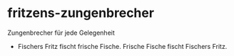 # fritzens-zungenbrecher
Zungenbrecher für jede Gelegenheit

* Fischers Fritz fischt frische Fische. Frische Fische fischt Fischers Fritz.
